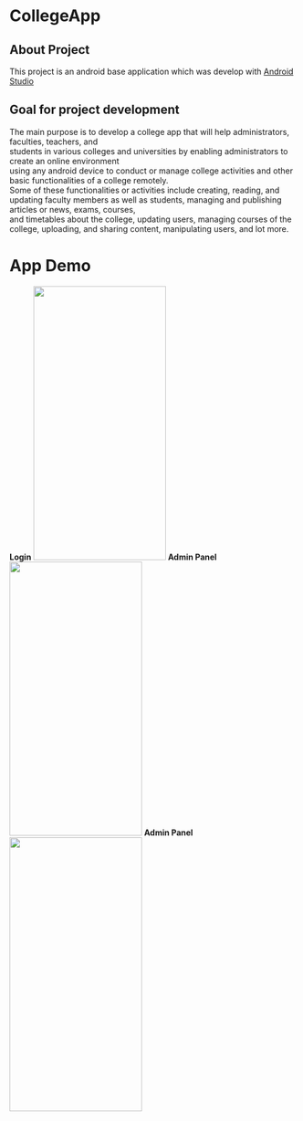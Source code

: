 # CollegeApp
## About Project
This project is an android base application which was develop with [Android Studio](https://developer.android.com/studio/)


## Goal for project development
The main purpose is to develop a college app that will help administrators, faculties, teachers, and <br/> students in various colleges and universities by enabling administrators to create an online environment<br/>  using any android device to conduct or manage college activities and other basic functionalities of a college remotely.<br/>  Some of these functionalities or activities include creating, reading, and updating faculty members as well as students, managing and publishing articles or news, exams, courses,<br/>  and timetables about the college, updating users, managing courses of the college, uploading, and sharing content, manipulating users, and lot more.

# App Demo 



<div style="width:100%;height:0;padding-bottom:207%;align:center">
<b>Login</b>
<img src="https://github.com/Hetawk/CollegeApp/project_login.gif" width="232" height="480" style="align:left" />
<b>Admin Panel</b>
<img src="https://github.com/Hetawk/CollegeApp/admin_panel1.gif" width="232" height="480" style="align:center" />
<b>Admin Panel</b>
<img src="https://github.com/Hetawk/CollegeApp/blob/master/app_detail.gif" width="232" height="480" style="align:right" />
<!--<img src="https://github.com/Hetawk/CollegeApp/blob/master/app_detail.gif" width="232" height="480" style="align:right" />-->

</div>



